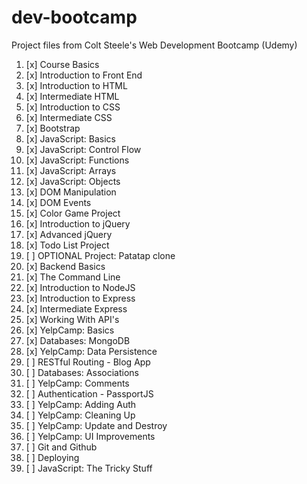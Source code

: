 # dev-bootcamp
Project files from Colt Steele's Web Development Bootcamp (Udemy)
1. [x] Course Basics
2. [x] Introduction to Front End
3. [x] Introduction to HTML
4. [x] Intermediate HTML
5. [x] Introduction to CSS
6. [x] Intermediate CSS
7. [x] Bootstrap
8. [x] JavaScript: Basics
9. [x] JavaScript: Control Flow
10. [x] JavaScript: Functions
11. [x] JavaScript: Arrays
12. [x] JavaScript: Objects
13. [x] DOM Manipulation
14. [x] DOM Events
15. [x] Color Game Project
16. [x] Introduction to jQuery
17. [x] Advanced jQuery
18. [x] Todo List Project
19. [ ] OPTIONAL Project: Patatap clone
20. [x] Backend Basics
21. [x] The Command Line
22. [x] Introduction to NodeJS
23. [x] Introduction to Express
24. [x] Intermediate Express
25. [x] Working With API's
26. [x] YelpCamp: Basics
27. [x] Databases: MongoDB
28. [x] YelpCamp: Data Persistence
29. [ ] RESTful Routing - Blog App
30. [ ] Databases: Associations
31. [ ] YelpCamp: Comments
32. [ ] Authentication - PassportJS
33. [ ] YelpCamp: Adding Auth
34. [ ] YelpCamp: Cleaning Up
35. [ ] YelpCamp: Update and Destroy
36. [ ] YelpCamp: UI Improvements
37. [ ] Git and Github
38. [ ] Deploying
39. [ ] JavaScript: The Tricky Stuff
